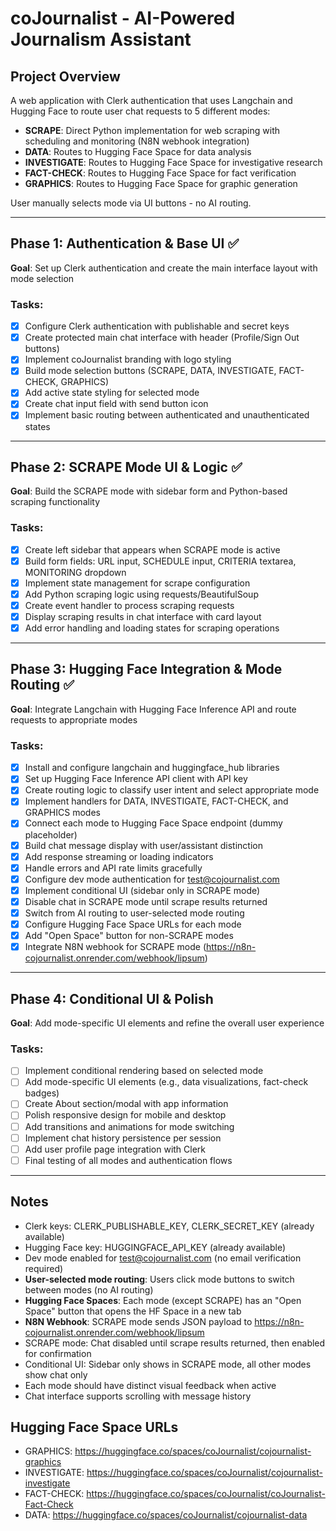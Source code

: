 # coJournalist - AI-Powered Journalism Assistant

## Project Overview
A web application with Clerk authentication that uses Langchain and Hugging Face to route user chat requests to 5 different modes:
- **SCRAPE**: Direct Python implementation for web scraping with scheduling and monitoring (N8N webhook integration)
- **DATA**: Routes to Hugging Face Space for data analysis
- **INVESTIGATE**: Routes to Hugging Face Space for investigative research
- **FACT-CHECK**: Routes to Hugging Face Space for fact verification
- **GRAPHICS**: Routes to Hugging Face Space for graphic generation

User manually selects mode via UI buttons - no AI routing.

---

## Phase 1: Authentication & Base UI ✅
**Goal**: Set up Clerk authentication and create the main interface layout with mode selection

### Tasks:
- [x] Configure Clerk authentication with publishable and secret keys
- [x] Create protected main chat interface with header (Profile/Sign Out buttons)
- [x] Implement coJournalist branding with logo styling
- [x] Build mode selection buttons (SCRAPE, DATA, INVESTIGATE, FACT-CHECK, GRAPHICS)
- [x] Add active state styling for selected mode
- [x] Create chat input field with send button icon
- [x] Implement basic routing between authenticated and unauthenticated states

---

## Phase 2: SCRAPE Mode UI & Logic ✅
**Goal**: Build the SCRAPE mode with sidebar form and Python-based scraping functionality

### Tasks:
- [x] Create left sidebar that appears when SCRAPE mode is active
- [x] Build form fields: URL input, SCHEDULE input, CRITERIA textarea, MONITORING dropdown
- [x] Implement state management for scrape configuration
- [x] Add Python scraping logic using requests/BeautifulSoup
- [x] Create event handler to process scraping requests
- [x] Display scraping results in chat interface with card layout
- [x] Add error handling and loading states for scraping operations

---

## Phase 3: Hugging Face Integration & Mode Routing ✅
**Goal**: Integrate Langchain with Hugging Face Inference API and route requests to appropriate modes

### Tasks:
- [x] Install and configure langchain and huggingface_hub libraries
- [x] Set up Hugging Face Inference API client with API key
- [x] Create routing logic to classify user intent and select appropriate mode
- [x] Implement handlers for DATA, INVESTIGATE, FACT-CHECK, and GRAPHICS modes
- [x] Connect each mode to Hugging Face Space endpoint (dummy placeholder)
- [x] Build chat message display with user/assistant distinction
- [x] Add response streaming or loading indicators
- [x] Handle errors and API rate limits gracefully
- [x] Configure dev mode authentication for test@cojournalist.com
- [x] Implement conditional UI (sidebar only in SCRAPE mode)
- [x] Disable chat in SCRAPE mode until scrape results returned
- [x] Switch from AI routing to user-selected mode routing
- [x] Configure Hugging Face Space URLs for each mode
- [x] Add "Open Space" button for non-SCRAPE modes
- [x] Integrate N8N webhook for SCRAPE mode (https://n8n-cojournalist.onrender.com/webhook/lipsum)

---

## Phase 4: Conditional UI & Polish
**Goal**: Add mode-specific UI elements and refine the overall user experience

### Tasks:
- [ ] Implement conditional rendering based on selected mode
- [ ] Add mode-specific UI elements (e.g., data visualizations, fact-check badges)
- [ ] Create About section/modal with app information
- [ ] Polish responsive design for mobile and desktop
- [ ] Add transitions and animations for mode switching
- [ ] Implement chat history persistence per session
- [ ] Add user profile page integration with Clerk
- [ ] Final testing of all modes and authentication flows

---

## Notes
- Clerk keys: CLERK_PUBLISHABLE_KEY, CLERK_SECRET_KEY (already available)
- Hugging Face key: HUGGINGFACE_API_KEY (already available)
- Dev mode enabled for test@cojournalist.com (no email verification required)
- **User-selected mode routing**: Users click mode buttons to switch between modes (no AI routing)
- **Hugging Face Spaces**: Each mode (except SCRAPE) has an "Open Space" button that opens the HF Space in a new tab
- **N8N Webhook**: SCRAPE mode sends JSON payload to https://n8n-cojournalist.onrender.com/webhook/lipsum
- SCRAPE mode: Chat disabled until scrape results returned, then enabled for confirmation
- Conditional UI: Sidebar only shows in SCRAPE mode, all other modes show chat only
- Each mode should have distinct visual feedback when active
- Chat interface supports scrolling with message history

## Hugging Face Space URLs
- GRAPHICS: https://huggingface.co/spaces/coJournalist/cojournalist-graphics
- INVESTIGATE: https://huggingface.co/spaces/coJournalist/cojournalist-investigate
- FACT-CHECK: https://huggingface.co/spaces/coJournalist/coJournalist-Fact-Check
- DATA: https://huggingface.co/spaces/coJournalist/cojournalist-data
